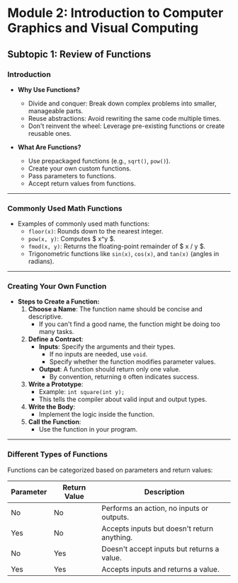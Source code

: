 # Module 2: Introduction to Computer Graphics and Visual Computing

## Subtopic 1: Review of Functions

### **Introduction**
- **Why Use Functions?**
  - Divide and conquer: Break down complex problems into smaller, manageable parts.
  - Reuse abstractions: Avoid rewriting the same code multiple times.
  - Don't reinvent the wheel: Leverage pre-existing functions or create reusable ones.

- **What Are Functions?**
  - Use prepackaged functions (e.g., `sqrt()`, `pow()`).
  - Create your own custom functions.
  - Pass parameters to functions.
  - Accept return values from functions.

---

### **Commonly Used Math Functions**
- Examples of commonly used math functions:
  - `floor(x)`: Rounds down to the nearest integer.
  - `pow(x, y)`: Computes $ x^y $.
  - `fmod(x, y)`: Returns the floating-point remainder of $ x / y $.
  - Trigonometric functions like `sin(x)`, `cos(x)`, and `tan(x)` (angles in radians).

---

### **Creating Your Own Function**
- **Steps to Create a Function:**
  1. **Choose a Name**: The function name should be concise and descriptive.
     - If you can't find a good name, the function might be doing too many tasks.
  2. **Define a Contract**:
     - **Inputs**: Specify the arguments and their types.
       - If no inputs are needed, use `void`.
       - Specify whether the function modifies parameter values.
     - **Output**: A function should return only one value.
       - By convention, returning `0` often indicates success.
  3. **Write a Prototype**:
     - Example: `int square(int y);`
     - This tells the compiler about valid input and output types.
  4. **Write the Body**:
     - Implement the logic inside the function.
  5. **Call the Function**:
     - Use the function in your program.

---

### **Different Types of Functions**
Functions can be categorized based on parameters and return values:

| Parameter | Return Value | Description                     |
|-----------|--------------|---------------------------------|
| No        | No           | Performs an action, no inputs or outputs. |
| Yes       | No           | Accepts inputs but doesn't return anything. |
| No        | Yes          | Doesn't accept inputs but returns a value. |
| Yes       | Yes          | Accepts inputs and returns a value. |
